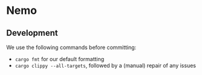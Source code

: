 # Nemo

## Development

We use the following commands before committing:
- `cargo fmt` for our default formatting 
- `cargo clippy --all-targets`, followed by a (manual) repair of any issues
